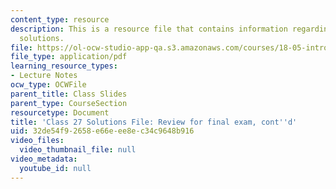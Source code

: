 ```yaml
---
content_type: resource
description: This is a resource file that contains information regarding class 27
  solutions.
file: https://ol-ocw-studio-app-qa.s3.amazonaws.com/courses/18-05-introduction-to-probability-and-statistics-spring-2014/32de54f92658e66eee8ec34c9648b916_MIT18_05S14_class27-sol.pdf
file_type: application/pdf
learning_resource_types:
- Lecture Notes
ocw_type: OCWFile
parent_title: Class Slides
parent_type: CourseSection
resourcetype: Document
title: 'Class 27 Solutions File: Review for final exam, cont''d'
uid: 32de54f9-2658-e66e-ee8e-c34c9648b916
video_files:
  video_thumbnail_file: null
video_metadata:
  youtube_id: null
---
```

